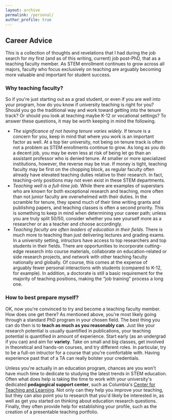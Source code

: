 ```yaml
---
layout: archive
permalink: /personal/
author_profile: true
---
```


## Career Advice
This is a collection of thoughts and revelations that I had during the job search for my first (and as of this writing, current) job post-PhD, that as a teaching faculty member. As STEM enrollment continues to grow across all majors, faculty who focus exclusively on teaching are arguably becoming more valuable and important for student success.

### Why teaching faculty?
So if you're just starting out as a grad student, or even if you are well into your program, how do you know if university teaching is right for you? Should you go the traditional way and work toward getting into the tenure track? Or should you look at teaching maybe K-12 or vocational settings? To answer these questions, it may be worth keeping in mind the following.
* *The significance of not having tenure varies widely.* If tenure is a concern for you, keep in mind that where you work is an important factor as well. At a top tier university, not being on tenure track is often not a problem as STEM enrollments continue to grow. As long as you do a decent job, you may be even less at risk of being let go than an assistant professor who is denied tenure. At smaller or more specialized institutions, however, the reverse may be true. If money is tight, teaching faculty may be first on the chopping block, as regular faculty often already have elevated teaching duties relative to their research. In fact, teaching-only positions may not even exist in these STEM departments.
* *Teaching well is a full-time job.* While there are examples of superstars who are known for both exceptional research and teaching, more often than not junior faculty are overwhelmed with their duties. In the scramble for tenure, they spend much of their time writing grants and publishing papers, and teaching classes is often a second priority. This is something to keep in mind when determining your career path; unless you are truly split 50/50, consider whether you see yourself more as a researcher or as a teacher and choose accordingly.
* *Teaching faculty are often leaders of education in their fields.* There is much more to teaching than just delivering lectures and grading exams. In a university setting, intructors have access to top researchers and top students in their fields. There are opportunities to incorporate cutting-edge research into course materials, collaborate on education-related or side research projects, and network with other teaching faculty nationally and globally. Of course, this comes at the expense of arguably fewer personal interactions with students (compared to K-12, for example). In addition, a doctorate is still a basic requirement for the majority of teaching positions, making the “job training” process a long one.

### How to best prepare myself?
OK, now you're convinced to try and become a teaching faculty member. How does one get there? As mentioned above, you're most likely going through a standard PhD program in your chosen field. The best thing you can do then is to **teach as much as you reasonably can**. Just like your research potential is usually quantified in publications, your teaching potential is quantified in amount of experience. Start early (as an undergrad if you can) and aim for **variety**. Take on small and big classes, get involved in theoretical and hands-on courses, and try different roles. In particular, try to be a full-on intructor for a course that you're comfortable with. Having experience past that of a TA can really bolster your credentials.

Unless you're actually in an education program, chances are you won't have much time to dedicate to studying the latest trends in STEM education. Often what does help is taking the time to work with your university's dedicated **pedagogical support center**, such as Columbia's [Center for Teaching and Learning](https://ctl.columbia.edu/). Not only can they help you improve your teaching, but they can also point you to research that you'd likely be interested in, as well as get you started on thinking about education research questions. Finally, they often provide help for establishing your profile, such as the creation of a presentable teaching portfolio.
